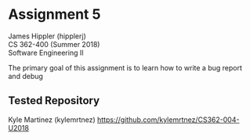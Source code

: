 # Assignment 5  
James Hippler (hipplerj)  
CS 362-400 (Summer 2018)  
Software Engineering II  

The primary goal of this assignment is to learn how to write a bug report and debug

## Tested Repository  
Kyle Martinez (kylemrtnez)
https://github.com/kylemrtnez/CS362-004-U2018
